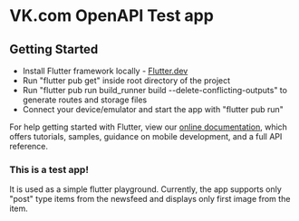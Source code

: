 # VK.com OpenAPI Test app

## Getting Started

* Install Flutter framework locally - [Flutter.dev](https://flutter.dev/)
* Run "flutter pub get" inside root directory of the project
* Run "flutter pub run build_runner build --delete-conflicting-outputs" to generate routes and storage files
* Connect your device/emulator and start the app with "flutter pub run"


For help getting started with Flutter, view our
[online documentation](https://flutter.dev/docs), which offers tutorials,
samples, guidance on mobile development, and a full API reference.

### This is a test app!

It is used as a simple flutter playground.
Currently, the app supports only "post" type items from the newsfeed and displays only first image from the item.
